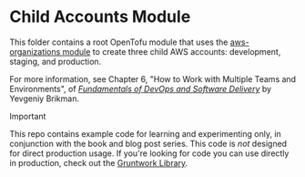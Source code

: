 # Child Accounts Module 

This folder contains a root OpenTofu module that uses the [aws-organizations module](../../modules/aws-organizations)
to create three child AWS accounts: development, staging, and production. 

For more information, see Chapter 6, "How to Work with Multiple Teams and Environments", of 
[_Fundamentals of DevOps and Software Delivery_](https://www.fundamentals-of-devops.com) by Yevgeniy Brikman.

> [!IMPORTANT]  
> This repo contains example code for learning and experimenting only, in conjunction with the book and blog post
> series. This code is _not_ designed for direct production usage. If you're looking for code you can use directly in
> production, check out the [Gruntwork Library](https://www.gruntwork.io/products/library).
